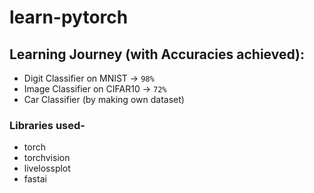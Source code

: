 # learn-pytorch

## Learning Journey (with Accuracies achieved):
- Digit Classifier on MNIST -> `98%`   
- Image Classifier on CIFAR10 -> `72%` 
- Car Classifier (by making own dataset)

### Libraries used-
- torch
- torchvision
- livelossplot
- fastai
